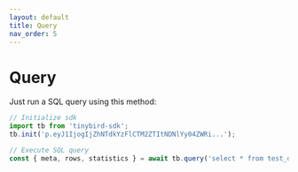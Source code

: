 ```yaml
---
layout: default
title: Query
nav_order: 5
---
```


# Query

Just run a SQL query using this method:

```js
// Initialize sdk
import tb from 'tinybird-sdk';
tb.init('p.eyJ1IjogIjZhNTdkYzFlCTM2ZTItNDNlYy04ZWRi...');

// Execute SQL query
const { meta, rows, statistics } = await tb.query('select * from test_datasource');
```
